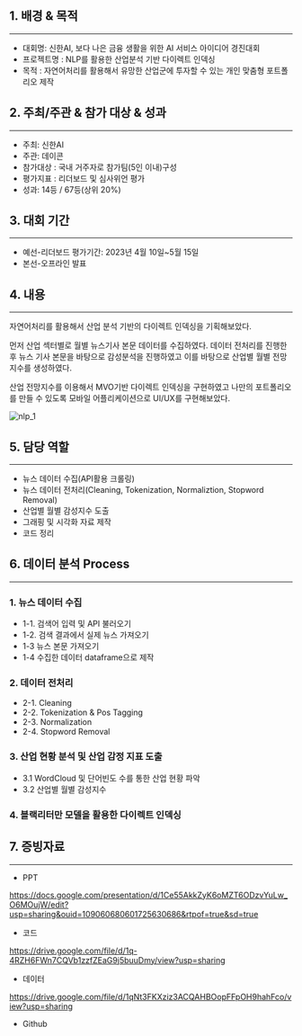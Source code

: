 ## 1. 배경 & 목적

---

- 대회명: 신한AI, 보다 나은 금융 생활을 위한 AI 서비스 아이디어 경진대회
- 프로젝트명 : NLP를 활용한 산업분석 기반 다이렉트 인덱싱
- 목적 : 자연어처리를 활용해서 유망한 산업군에 투자할 수 있는 개인 맞춤형 포트폴리오 제작

## 2. 주최/주관 & 참가 대상 & 성과

---

- 주최: 신한AI
- 주관: 데이콘
- 참가대상 : 국내 거주자로 참가팀(5인 이내)구성
- 평가지표 : 리더보드 및 심사위언 평가
- 성과: 14등 / 67등(상위 20%)

## 3. 대회 기간

---

- 예선-리더보드 평가기간: 2023년 4월 10일~5월 15일
- 본선-오프라인 발표

## 4. 내용

---

자연어처리를 활용해서 산업 분석 기반의 다이렉트 인덱싱을 기획해보았다.

먼저 산업 섹터별로 월별 뉴스기사 본문 데이터를 수집하였다. 데이터 전처리를 진행한 후 뉴스 기사 본문을 바탕으로 감성분석을 진행하였고 이를 바탕으로 산업별 월별 전망지수를 생성하였다.

산업 전망지수를 이용해서 MVO기반 다이렉트 인덱싱을 구현하였고 나만의 포트폴리오를 만들 수 있도록 모바일 어플리케이션으로 UI/UX를 구현해보았다.

![nlp_1](https://github.com/Gayeon6423/Project/assets/113704015/ae260173-33e7-4ef2-b9ba-ab3a6d259a0e)

## 5. 담당 역할

---

- 뉴스 데이터 수집(API활용 크롤링)
- 뉴스 데이터 전처리(Cleaning, Tokenization, Normaliztion, Stopword Removal)
- 산업별 월별 감성지수 도출
- 그래핑 및 시각화 자료 제작
- 코드 정리

## 6. 데이터 분석 Process

---

### 1. 뉴스 데이터 수집

- 1-1. 검색어 입력 및 API 불러오기
- 1-2. 검색 결과에서 실제 뉴스 가져오기
- 1-3 뉴스 본문 가져오기
- 1-4 수집한 데이터 dataframe으로 제작

### 2. 데이터 전처리

- 2-1. Cleaning
- 2-2. Tokenization & Pos Tagging
- 2-3. Normalization
- 2-4. Stopword Removal

### 3. 산업 현황 분석 및 산업 감정 지표 도출

- 3.1 WordCloud 및 단어빈도 수를 통한 산업 현황 파악
- 3.2 산업별 월별 감성지수

### 4. 블랙리터만 모델을 활용한 다이렉트 인덱싱

## 7. 증빙자료

---

- PPT

https://docs.google.com/presentation/d/1Ce55AkkZyK6oMZT6ODzvYuLw_O6MOujW/edit?usp=sharing&ouid=109060680601725630686&rtpof=true&sd=true

- 코드

https://drive.google.com/file/d/1q-4RZH6FWn7CQVb1zzfZEaG9j5buuDmy/view?usp=sharing

- 데이터

https://drive.google.com/file/d/1qNt3FKXziz3ACQAHBOopFFpOH9hahFco/view?usp=sharing

- Github
